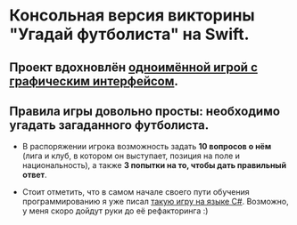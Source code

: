 # Консольная версия викторины "Угадай футболиста" на Swift. 

## Проект вдохновлён [одноимённой игрой с графическим интерфейсом](https://futbol-11.com/guess-the-footballer).

## Правила игры довольно просты: необходимо угадать загаданного футболиста.

- В распоряжении игрока возможность задать **10 вопросов о нём** (лига и клуб, в котором он выступает, позиция на поле и национальность), а также **3 попытки на то, чтобы дать правильный ответ**.

- Стоит отметить, что в самом начале своего пути обучения программированию я уже писал [такую игру на языке C#](https://github.com/t3mv-l/Guess-the-football-player-quiz). Возможно, у меня скоро дойдут руки до её рефакторинга :)
